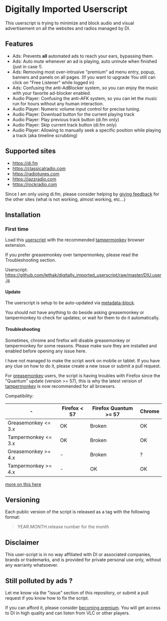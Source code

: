 # Digitally Imported Userscript

This userscript is trying to minimize and block audio and visual advertisement on all the websites and radios managed by DI.



## Features

* Ads: Prevents **all** automated ads to reach your ears, bypassing them.
* Ads: Auto mute whenever an ad is playing, auto unmute when finished (just in case !).
* Ads: Removing most over-intrusive "premium" ad menu entry, popup, banners and panels on all pages. (If you want to upgrade You still can click on "Free Listener" while logged in)
* Ads: Confusing the anti-AdBlocker system, so you can enjoy the music with your favorite ad-blocker enabled.
* Audio Player: Confusing the anti-AFK system, so you can let the music run for hours without any human interaction.
* Audio Player: Numeric volume input control for precise tuning.
* Audio Player: Download button for the current playing track
* Audio Player: Play previous track button (di.fm only)
* Audio Player: Skip current track button (di.fm only)
* Audio Player: Allowing to manually seek a specific position while playing a track (aka timeline scrubbing)

## Supported sites

* https://di.fm
* https://classicalradio.com
* https://radiotunes.com
* https://jazzradio.com
* https://rockradio.com

Since I am only using di.fm, please consider helping by [giving feedback](https://github.com/lethak/digitally_imported_userscript/issues/5) for the other sites (what is not working, almost working, etc...)

## Installation

### First time
Load this [userscript](https://github.com/lethak/digitally_imported_userscript/raw/master/DIU.user.js) with the recommended [tampermonkey](https://chrome.google.com/webstore/detail/tampermonkey/dhdgffkkebhmkfjojejmpbldmpobfkfo) browser extension.

If you prefer greasemonkey over tampermonkey, please read the Troubleshooting section.

Userscript: https://github.com/lethak/digitally_imported_userscript/raw/master/DIU.user.js

#### Update

The userscript is setup to be auto-updated via [metadata-block](https://wiki.greasespot.net/Metadata_Block).

You should not have anything to do beside asking greasemonkey or tampermonkey to check for updates; or wait for them to do it automatically.

#### Troubleshooting

Sometimes, chrome and firefox will disable greasemonkey or tampermonkey for some reasons. Please make sure they are installed and enabled before opening any issue here.

I have not managed to make the script work on mobile or tablet. If you have any clue on how to do it, please create a new issue or submit a pull request.

For [greasemonkey](https://addons.mozilla.org/en-gb/firefox/addon/greasemonkey/) users, the script is having troubles with Firefox since the "Quantum" update (version >= 57), this is why the latest version of  [tampermonkey](https://chrome.google.com/webstore/detail/tampermonkey/dhdgffkkebhmkfjojejmpbldmpobfkfo) is now recommended for all browsers.

Compatibility:

| -  | Firefox < 57 |  Firefox Quantum >= 57 | Chrome |
|---|---|---|---|
| Greasemonkey <= 3.x | OK | Broken | OK |
| Tampermonkey <= 3.x | OK | Broken | OK |
| Greasemonkey >= 4.x | - | Broken | ? |
| Tampermonkey >= 4.x | - | OK | OK |

[more on this here](https://github.com/lethak/digitally_imported_userscript/issues/8)

## Versioning

Each public version of the script is released as a tag with the following format:

> YEAR.MONTH.release number for the month

## Disclaimer

This user-script is in no way affiliated with DI or associated companies, brands or trademarks, and is provided for private personal use only, without any warranty whatsoever.


## Still polluted by ads ?

Let me know via the "issue" section of this repository, or submit a pull request if you know how to fix the script.

If you can afford it, please consider [becoming premium](https://www.di.fm/premium). You will get access to DI in high quality and can listen from VLC or other players.


